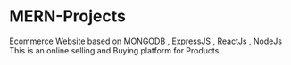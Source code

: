 # MERN-Projects
Ecommerce Website based on MONGODB , ExpressJS , ReactJs , NodeJs
<br>
This is an online selling and Buying platform for Products .
